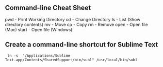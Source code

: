 ## Command-line Cheat Sheet

pwd - Print Working Directory
cd - Change Directory
ls - List (Show directory contents)
mv - Move
cp - Copy
rm - Remove
open - Open file (Mac)
start - Open file (Windows)

## Create a command-line shortcut for Sublime Text

	 ln -s  "/Applications/Sublime Text.app/Contents/SharedSupport/bin/subl" /usr/local/bin/subl
        


